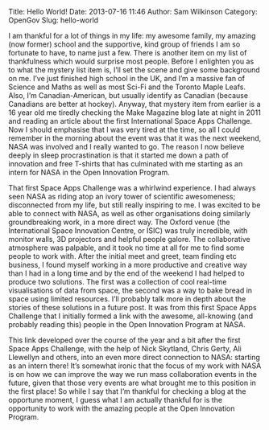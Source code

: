 Title: Hello World!
Date: 2013-07-16 11:46
Author: Sam Wilkinson
Category: OpenGov
Slug: hello-world

I am thankful for a lot of things in my life: my awesome family, my
amazing (now former) school and the supportive, kind group of friends I
am so fortunate to have, to name just a few. There is another item on my
list of thankfulness which would surprise most people. Before I
enlighten you as to what the mystery list item is, I’ll set the scene
and give some background on me. I’ve just finished high school in the
UK, and I’m a massive fan of Science and Maths as well as most Sci-Fi
and the Toronto Maple Leafs. Also, I’m Canadian-American, but usually
identify as Canadian (because Canadians are better at hockey). Anyway,
that mystery item from earlier is a 16 year old me tiredly checking the
Make Magazine blog late at night in 2011 and reading an article about
the first International Space Apps Challenge. Now I should emphasise
that I was very tired at the time, so all I could remember in the
morning about the event was that it was the next weekend, NASA was
involved and I really wanted to go. The reason I now believe deeply in
sleep procrastination is that it started me down a path of innovation
and free T-shirts that has culminated with me starting as an intern for
NASA in the Open Innovation Program.

That first Space Apps Challenge was a whirlwind experience. I had always
seen NASA as riding atop an ivory tower of scientific awesomeness;
disconnected from my life, but still really inspiring to me. I was
excited to be able to connect with NASA, as well as other organisations
doing similarly groundbreaking work, in a more direct way. The Oxford
venue (the International Space Innovation Centre, or ISIC) was truly
incredible, with monitor walls, 3D projectors and helpful people galore.
The collaborative atmosphere was palpable, and it took no time at all
for me to find some people to work with. After the initial meet and
greet, team finding etc business, I found myself working in a more
productive and creative way than I had in a long time and by the end of
the weekend I had helped to produce two solutions. The first was a
collection of cool real-time visualisations of data from space, the
second was a way to bake bread in space using limited resources. I’ll
probably talk more in depth about the stories of these solutions in a
future post. It was from this first Space Apps Challenge that I
initially formed a link with the awesome, all-knowing (and probably
reading this) people in the Open Innovation Program at NASA.

This link developed over the course of the year and a bit after the
first Space Apps Challenge, with the help of Nick Skytland, Chris Gerty,
Ali Llewellyn and others, into an even more direct connection to NASA:
starting as an intern there! It’s somewhat ironic that the focus of my
work with NASA is on how we can improve the way we run mass
collaboration events in the future, given that those very events are
what brought me to this position in the first place! So while I say that
I’m thankful for checking a blog at the opportune moment, I guess what I
am actually thankful for is the opportunity to work with the amazing
people at the Open Innovation Program.
